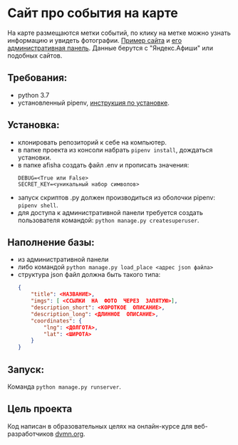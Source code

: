 # Сайт про события на карте
На карте размещаются метки событий, по клику на метке можно узнать информацию и увидеть фотографии. [Пример сайта](http://zedchi.pythonanywhere.com/) и [его административная панель](http://zedchi.pythonanywhere.com/admin). Данные берутся с "Яндекс.Афиши" или подобных сайтов.

## Требования:
- python 3.7
- установленный pipenv, [инструкция по установке](https://pipenv.pypa.io/en/latest/install/#installing-pipenv).

## Установка:
- клонировать репозиторий к себе на компьютер.
- в папке проекта из консоли набрать `pipenv install`, дождаться установки.
- в папке afisha создать файл .env и прописать значения:
    ```
    DEBUG=<True или False>
    SECRET_KEY=<уникальный набор символов>
    ```
- запуск скриптов .py должен производиться из оболочки pipenv: `pipenv shell`.
- для доступа к административной панели требуется создать пользователя командой: `python manage.py createsuperuser`.

## Наполнение базы:
- из административной панели
- либо командой `python manage.py load_place <адрес json файла>`
- структура json файл должна быть такого типа:
    ```json
    {
        "title": <НАЗВАНИЕ>,
        "imgs": [ <ССЫЛКИ  НА  ФОТО  ЧЕРЕЗ  ЗАПЯТУЮ>],
        "description_short": <КОРОТКОЕ  ОПИСАНИЕ>,
        "description_long": <ДЛИННОЕ  ОПИСАНИЕ>,
        "coordinates": {
            "lng": <ДОЛГОТА>,
            "lat": <ШИРОТА>
        }
    }
    ```

## Запуск:
Команда `python manage.py runserver`.

## Цель проекта
Код написан в образовательных целях на онлайн-курсе для веб-разработчиков [dvmn.org](https://dvmn.org/).
